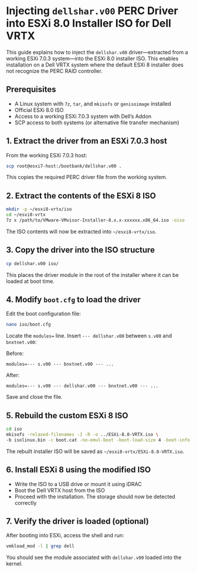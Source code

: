 # Injecting `dellshar.v00` PERC Driver into ESXi 8.0 Installer ISO for Dell VRTX

This guide explains how to inject the `dellshar.v00` driver—extracted from a working ESXi 7.0.3 system—into the ESXi 8.0 installer ISO. This enables installation on a Dell VRTX system where the default ESXi 8 installer does not recognize the PERC RAID controller.

## Prerequisites

* A Linux system with `7z`, `tar`, and `mkisofs` or `genisoimage` installed
* Official ESXi 8.0 ISO
* Access to a working ESXi 7.0.3 system with Dell’s Addon
* SCP access to both systems (or alternative file transfer mechanism)

## 1. Extract the driver from an ESXi 7.0.3 host

From the working ESXi 7.0.3 host:

```bash
scp root@esxi7-host:/bootbank/dellshar.v00 .
```

This copies the required PERC driver file from the working system.

## 2. Extract the contents of the ESXi 8 ISO

```bash
mkdir -p ~/esxi8-vrtx/iso
cd ~/esxi8-vrtx
7z x /path/to/VMware-VMvisor-Installer-8.x.x-xxxxxx.x86_64.iso -oiso
```

The ISO contents will now be extracted into `~/esxi8-vrtx/iso`.

## 3. Copy the driver into the ISO structure

```bash
cp dellshar.v00 iso/
```

This places the driver module in the root of the installer where it can be loaded at boot time.

## 4. Modify `boot.cfg` to load the driver

Edit the boot configuration file:

```bash
nano iso/boot.cfg
```

Locate the `modules=` line. Insert `--- dellshar.v00` between `s.v00` and `bnxtnet.v00`:

Before:

```
modules=--- s.v00 --- bnxtnet.v00 --- ...
```

After:

```
modules=--- s.v00 --- dellshar.v00 --- bnxtnet.v00 --- ...
```

Save and close the file.

## 5. Rebuild the custom ESXi 8 ISO

```bash
cd iso
mkisofs -relaxed-filenames -J -R -o ../ESXi-8.0-VRTX.iso \
-b isolinux.bin -c boot.cat -no-emul-boot -boot-load-size 4 -boot-info-table .
```

The rebuilt installer ISO will be saved as `~/esxi8-vrtx/ESXi-8.0-VRTX.iso`.

## 6. Install ESXi 8 using the modified ISO

* Write the ISO to a USB drive or mount it using iDRAC
* Boot the Dell VRTX host from the ISO
* Proceed with the installation. The storage should now be detected correctly

## 7. Verify the driver is loaded (optional)

After booting into ESXi, access the shell and run:

```bash
vmkload_mod -l | grep dell
```

You should see the module associated with `dellshar.v00` loaded into the kernel.
